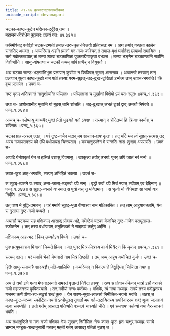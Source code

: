 ```yaml
---
title: ०१-१५ कुञ्जरचटकदम्पतीकथा
unicode_script: devanagari
---
```


चटका-काष्ठ-कूटेन मक्षिका-दर्दुरैस् तथा ।  
महाजन-विरोधेन कुञ्जरः प्रलयं गतः ॥१.३६२॥

कस्मिंश्चिद् वनोद्देशे चटक-दम्पती तमाल-तरु-कृत-निलयौ प्रतिवसतः स्म । अथ तयोर् गच्छता कालेन सन्ततिर् अभवत् । अन्यस्मिन्न् अहनि प्रमत्तो वन-गजः कश्चित् तं तमाल-वृक्षं घर्मार्तश् छायार्थी समाश्रितः । ततो मदोत्कऋषात् तां तस्य शाखां चटकाश्रितां पुष्कराग्रेणाकृष्य बभञ्ज । तस्या भङ्गेन चटकाण्डानि सर्वाणि विशीर्णानि । आयुः-शेषतया च चटकौ कथम् अपि प्राणैर् न वियुक्तौ ।

अथ चटका साण्ड-भङ्गाभिभूता प्रलापान् कुर्वाणा न किञ्चित् सुखम् आससाद । अत्रान्तरे तस्यास् तान् प्रलापान् श्रुत्वा काष्ठ-कूटो नाम पक्षी तस्याः परम-सुहृत्-तद्-दुःख-दुःखितो ऽभ्येत्य ताम् उवाच-भगवति ! किं वृथा प्रलापेन । उक्तं च-

नष्टं मृतम् अतिक्रान्तं नानुशोचन्ति पण्डिताः ।
पण्डितानां च मूर्खाणां विशेषो ऽयं यतः स्मृतः ॥पन्च्_१.३६३॥

तथा च-
अशोच्यानीह भूतानि यो मूढस् तानि शोचति ।
तद्-दुःखाल् लभते दुःखं द्वाव् अनर्थौ निषेवते ॥पन्च्_१.३६४॥

अन्यच् च-
श्लेष्माश्रु बान्धवैर् मुक्तं प्रेतो भुङ्क्ते यतो ऽवशः ।
तस्मान् न रोदितव्यं हि क्रियाः कार्याश् च शक्तितः ॥पन्च्_१.३६५॥

चटका प्राह-अस्त्व् एतत् । परं दुष्ट-गजेन मदान् मम सन्तान-क्षयः कृतः । तद् यदि मम त्वं सुहृत्-सत्यस् तद् अस्य गजापसदस्य को ऽपि वधोपायश् चिन्त्यताम् । यस्यानुष्ठानेन मे सन्तति-नाश-दुःखम् अपसरति । उक्तं च-

आपदि येनोपकृतं येन च हसितं दशासु विषमासु ।
उपकृत्य तयोर् उभयोः पुनर् अपि जातं नरं मन्ये ॥पन्च्_१.३६६॥

काष्ठ-कूट आह-भगवति, सत्यम् अभिहितं भवत्या । उक्तं च-

स सुहृद्-व्यसने यः स्याद् अन्य-जात्य्-उद्भवो ऽपि सन् ।
वृद्धौ सर्वो ऽपि मित्रं स्यात् सर्वेषाम् एव देहिनाम् ॥पन्च्_१.३६७॥
स सुहृद्-व्यसने यः स्यात् स पुत्रो यस् तु भक्तिमान् ।
स भृत्यो यो विधेयज्ञः सा भार्या यत्र निर्वृतिः ॥पन्च्_१.३६८॥

तत् पश्य मे बुद्धि-प्रभावम् । परं ममापि सुहृद्-भूता वीणारवा नाम मक्षिकास्ति । तत् ताम् आहूयागच्छामि, येन स दुरात्मा दुष्ट-गजो बध्यते ।

अथासौ चटकया सह मक्षिकाम् आसाद्य प्रोवाच-भद्रे, ममेष्टेयं चटका केनचिद् दुष्ट-गजेन पराभूताण्ड-स्फोटनेन । तत् तस्य वधोपायम् अनुतिष्ठतो मे साहाय्यं कर्तुम् अर्हसि ।

मक्षिकाप्य् आह-भद्र ! किम् उच्यतेऽत्र विषये । उक्तं च-

पुनः प्रत्युपकाराय मित्राणां क्रियते प्रियम् ।
यत् पुनर् मित्र-मित्रस्य कार्यं मित्रैर् न किं कृतम् ॥पन्च्_१.३६९॥

सत्यम् एतत् । परं ममापि भेको मेघनादो नाम मित्रं तिष्ठति । तम् अप्य् आहूय यथोचितं कुर्मः । उक्तं च-

हितैः साधु-समाचारैः शास्त्रज्ञैर् मति-शालिभिः ।
कथञ्चिन् न विकल्पन्ते विद्वद्भिश् चिन्तिता नयाः ॥पन्च्_१.३७०॥

अथ ते त्रयो ऽपि गत्वा मेघनादस्याग्रे समस्तं वृत्तान्तं निवेद्य तस्थुः । अथ स प्रोवाच-कियन् मात्रो ऽसौ वराको गजो महाजनस्य कुपितस्याग्रे । तन् मदीयो मन्त्रः कर्तव्यः । मक्षिके, त्वं गत्वा मध्याह्न-समये तस्य मदोद्धतस्य गजस्य कर्णे वीणा-रव-सदृशं शब्दं कुरु । येन श्रवण-सुख-लालसो निमीलित-नयनो भवति । ततश् च काष्ठ-कूट-चञ्च्वा स्फोटित-नयनो ऽन्धीभूतस् तृषार्तो मम गर्त-तटाश्रितस्य सपरिकरस्य शब्दं श्रुत्वा जलाशयं मत्वा समभ्येति । ततो गर्तम् आसाद्य पतिष्यति पञ्चत्वं यास्यति चेति । एवं समवायः कर्तव्यो यथा वैर-साधनं भवति ।

अथ तथानुष्ठिते स मत्त-गजो मक्षिका-गेय-सुखान् निमीलित-नेत्रः काष्ठ-कूट-हृत-चक्षुर् मध्याह्न-समये भ्राम्यन् मण्डूक-शब्दानुसारी गच्छन् महतीं गर्तम् आसाद्य पतितो मृतश् च ।
